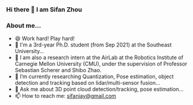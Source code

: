 ### Hi there 👋 I am Sifan Zhou
### About me...
- 😄 Work hard! Play hard!
- 🔭 I'm a 3rd-year Ph.D. student (from Sep 2021) at the Southeast University...
- 👯 I am also a research intern at the AirLab at the Robotics Institute of Carnegie Mellon University (CMU), under the supervision of Professor Sebastian Scherer and Shibo Zhao.
- 🌱 I’m currently researching Quantization, Pose estimation, object detection and tracking based on lidar/multi-sensor fusion...
- 💬 Ask me about 3D point cloud detection/tracking, pose estimation...
- 📫 How to reach me: sifanjay@gmail.com
<!--
**StiphyJay/StiphyJay** is a ✨ _special_ ✨ repository because its `README.md` (this file) appears on your GitHub profile.

Here are some ideas to get you started:

- 🔭 I’m currently working as a research assistant at Fudan University with Prof. Patrick Yin Chiang.
- 🌱 I’m currently researching  3D object detection and tracking method based on multi-sensor fusion...
- 👯 I’m looking to collaborate on supervised and self-supervised object detection
- 🤔 I’m looking for help with ...
- 💬 Ask me about ...
- 📫 How to reach me: ...
- 😄 Pronouns: ...
- ⚡ Fun fact: ...
- 🔭 I’m currently working as a part-time research assistant at Fudan University...
- 👯 I’m also a remoting research intern in Carnegie Mellon University (CMU) Robotics Institute...
- ⚡ I received the M.S. degree in the Programme of Robot Science and Engineering from Northeastern University, China, in 2021...
